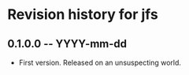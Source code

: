 # Revision history for jfs

## 0.1.0.0 -- YYYY-mm-dd

* First version. Released on an unsuspecting world.
